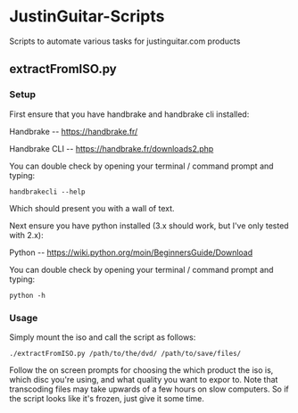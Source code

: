# JustinGuitar-Scripts
Scripts to automate various tasks for justinguitar.com products

## extractFromISO.py
### Setup
First ensure that you have handbrake and handbrake cli installed:

Handbrake -- https://handbrake.fr/ 

Handbrake CLI -- https://handbrake.fr/downloads2.php

You can double check by opening your terminal / command prompt and typing:

```
handbrakecli --help
```

Which should present you with a wall of text.

Next ensure you have python installed (3.x should work, but I've only tested with 2.x):

Python -- https://wiki.python.org/moin/BeginnersGuide/Download

You can double check by opening your terminal / command prompt and typing:

```
python -h
```

### Usage
Simply mount the iso and call the script as follows:

```
./extractFromISO.py /path/to/the/dvd/ /path/to/save/files/
```

Follow the on screen prompts for choosing the which product the iso is, which disc you're using, and what quality you want to expor to. Note that transcoding files may take upwards of a few hours on slow computers. So if the script looks like it's frozen, just give it some time.

